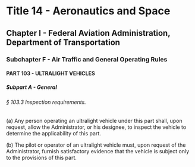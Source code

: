 
# Title 14 - Aeronautics and Space
## Chapter I - Federal Aviation Administration, Department of Transportation
### Subchapter F - Air Traffic and General Operating Rules
#### PART 103 - ULTRALIGHT VEHICLES
##### Subpart A - General
###### § 103.3 Inspection requirements.

(a) Any person operating an ultralight vehicle under this part shall, upon request, allow the Administrator, or his designee, to inspect the vehicle to determine the applicability of this part.

(b) The pilot or operator of an ultralight vehicle must, upon request of the Administrator, furnish satisfactory evidence that the vehicle is subject only to the provisions of this part.
